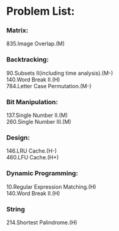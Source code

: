 # Problem List:  
  
### Matrix:  
835.Image Overlap.(M)

### Backtracking:  
90.Subsets II(including time analysis).(M-)  
140.Word Break II.(H)  
784.Letter Case Permutation.(M-)

### Bit Manipulation:
137.Single Number II.(M)  
260.Single Number III.(M)  

### Design:
146.LRU Cache.(H-)  
460.LFU Cache.(H+)

### Dynamic Programming:
10.Regular Expression Matching.(H)  
140.Word Break II.(H)

### String
214.Shortest Palindrome.(H)
